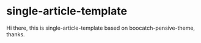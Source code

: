 # single-article-template
 Hi there, this is single-article-template based on boocatch-pensive-theme, thanks.
